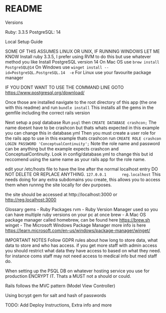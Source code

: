 # README

Versions

Ruby: 3.3.5
PostgreSQL: 14

Local Setup Guide

SOME OF THIS ASSUMES LINUX OR UNIX, IF RUNNING WINDOWS LET ME KNOW
Install ruby 3.3.5, I prefer using RVM to do this but use whatever method you like
Install PostgreSQL version 14
On Mac OS use
`brew install PostgreSQL@14`
On Windows use 
`winget install --id=PostgreSQL.PostgreSQL.14  -e`
For Linux
use your favourite package manager

IF YOU DONT WANT TO USE THE COMMAND LINE GOTO https://www.postgresql.org/download/

Once those are installed navigate to the root directory of this app (the one with this readme) and run
`bundle install`
This installs all the gems in the gemfile including the correct rails version

Next setup a psql database
Run `psql`
then `CREATE DATABASE crashcon;` The name doesnt have to be crashcon but thats whats expected in this example you can change this in database.yml
Then you must create a user role for the rails app to use in this example thats crashcon
run `CREATE ROLE crashcon LOGIN PASSWORD 'ConceptualContinuity';` Note the role name and password can be anything but the example expects crashcon and ConceptualContinuity. Look in config/database.yml to change this but id reccomend using the same name as your rails app for the role name.

edit your /etc/hosts file to have the line after the normal localhost entry DO NOT DELETE OR REPLACE ANYTHING.
`127.0.0.1       reg.localhost`
This needs doing for any extra subdomains you create, this allows you to access them when runnng the site locally for dev purposes.

the site should be accessed at http://localhost:3000
or http://reg.localhost:3000

Glossary
gems - Ruby Packages
rvm - Ruby Version Manager used so you can have multiple ruby versions on your pc at once
brew - A Mac OS package manager called homebrew, can be found here https://brew.sh
winget - The Microsoft Windows Package Manager more info is here https://learn.microsoft.com/en-us/windows/package-manager/winget/

IMPORTANT NOTES
Follow GDPR rules about how long to store data, what data to store and who has access. if you get more staff with admin access you should restrict what data they have access to based on what they need. for instance coms staff may not need access to medical info but med staff do.

When setting up the PSQL DB on whatever hosting service you use for production ENCRYPT IT. Thats a MUST not a should or could.

Rails follows the MVC pattern (Model View Controller)

Using bcrypt gem for salt and hash of passwords

TODO: Add Deploy Instructions, Extra info and more